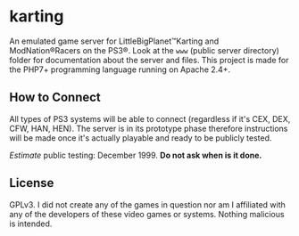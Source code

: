 # karting
An emulated game server for LittleBigPlanet™Karting and ModNation®Racers on the PS3®. Look at the `www` (public server directory) folder for documentation about the server and files. This project is made for the PHP7+ programming language running on Apache 2.4+.

## How to Connect
All types of PS3 systems will be able to connect (regardless if it's CEX, DEX, CFW, HAN, HEN). The server is in its prototype phase therefore instructions will be made once it's actually playable and ready to be publicly tested.

*Estimate* public testing: December 1999. **Do not ask when is it done.**

## License
GPLv3. I did not create any of the games in question nor am I affiliated with any of the developers of these video games or systems. Nothing malicious is intended.
